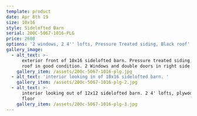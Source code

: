 ```yaml
---
template: product
date: Apr 8th 19
size: 10x16
style: Sidelofted Barn
serial: 200C-5067-1016-PLG
price: 2680
options: '2 windows, 2 4'' lofts, Pressure Treated siding, Black roof'
gallery_image:
  - alt_text: >-
      exterior front of 10x16 sidelofted barn. Pressure treated siding, black
      roof in good condition. 2 Windows and double doors in right side.
    gallery_item: /assets/200c-5067-1016-plg.jpg
  - alt_text: 'interior looking in of 10x16 sidelofted barn. '
    gallery_item: /assets/200c-5067-1016-plg-2.jpg
  - alt_text: >-
      interior looking out of 12x12 sidelofted barn. 2 4' lofts, plywood on
      floor
    gallery_item: /assets/200c-5067-1016-plg-3.jpg
---
```


